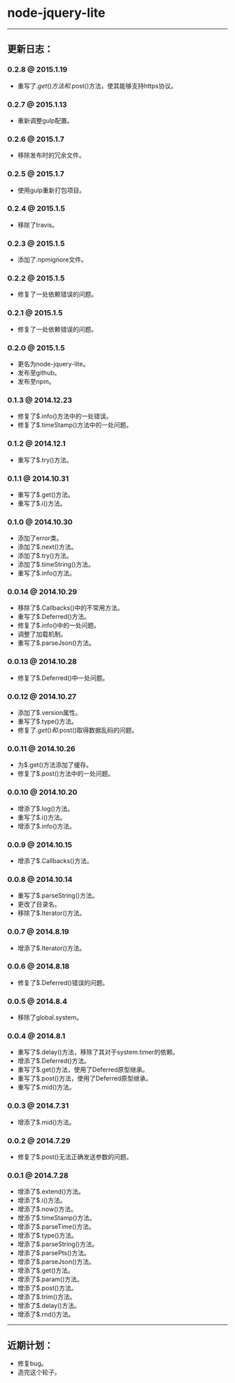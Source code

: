 # node-jquery-lite

---

## 更新日志：

### 0.2.8 @ 2015.1.19
- 重写了$.get()方法和$.post()方法，使其能够支持https协议。

### 0.2.7 @ 2015.1.13
- 重新调整gulp配置。

### 0.2.6 @ 2015.1.7
- 移除发布时的冗余文件。

### 0.2.5 @ 2015.1.7
- 使用gulp重新打包项目。

### 0.2.4 @ 2015.1.5
- 移除了travis。

### 0.2.3 @ 2015.1.5
- 添加了.npmignore文件。

### 0.2.2 @ 2015.1.5
- 修复了一处依赖错误的问题。

### 0.2.1 @ 2015.1.5
- 修复了一处依赖错误的问题。

### 0.2.0 @ 2015.1.5
- 更名为node-jquery-lite。
- 发布至github。
- 发布至npm。

### 0.1.3 @ 2014.12.23
- 修复了$.info()方法中的一处错误。
- 修复了$.timeStamp()方法中的一处问题。

### 0.1.2 @ 2014.12.1
- 重写了$.try()方法。

### 0.1.1 @ 2014.10.31
- 重写了$.get()方法。
- 重写了$.i()方法。

### 0.1.0 @ 2014.10.30
- 添加了error类。
- 添加了$.next()方法。
- 添加了$.try()方法。
- 添加了$.timeString()方法。
- 重写了$.info()方法。

### 0.0.14 @ 2014.10.29
- 移除了$.Callbacks()中的不常用方法。
- 重写了$.Deferred()方法。
- 修复了$.info()中的一处问题。
- 调整了加载机制。
- 重写了$.parseJson()方法。

### 0.0.13 @ 2014.10.28
- 修复了$.Deferred()中一处问题。

### 0.0.12 @ 2014.10.27
- 添加了$.version属性。
- 重写了$.type()方法。
- 修复了$.get()和$.post()取得数据乱码的问题。

### 0.0.11 @ 2014.10.26
- 为$.get()方法添加了缓存。
- 修复了$.post()方法中的一处问题。

### 0.0.10 @ 2014.10.20
- 增添了$.log()方法。
- 重写了$.i()方法。
- 增添了$.info()方法。

### 0.0.9 @ 2014.10.15
- 增添了$.Callbacks()方法。

### 0.0.8 @ 2014.10.14
- 重写了$.parseString()方法。
- 更改了目录名。
- 移除了$.Iterator()方法。

### 0.0.7 @ 2014.8.19
- 增添了$.Iterator()方法。

### 0.0.6 @ 2014.8.18
- 修复了$.Deferred()错误的问题。

### 0.0.5 @ 2014.8.4
- 移除了global.system。

### 0.0.4 @ 2014.8.1
- 重写了$.delay()方法，移除了其对于system.timer的依赖。
- 增添了$.Deferred()方法。
- 重写了$.get()方法，使用了Deferred原型继承。
- 重写了$.post()方法，使用了Deferred原型继承。
- 重写了$.mid()方法。

### 0.0.3 @ 2014.7.31
- 增添了$.mid()方法。

### 0.0.2 @ 2014.7.29
- 修复了$.post()无法正确发送参数的问题。

### 0.0.1 @ 2014.7.28
- 增添了$.extend()方法。
- 增添了$.i()方法。
- 增添了$.now()方法。
- 增添了$.timeStamp()方法。
- 增添了$.parseTime()方法。
- 增添了$.type()方法。
- 增添了$.parseString()方法。
- 增添了$.parsePts()方法。
- 增添了$.parseJson()方法。
- 增添了$.get()方法。
- 增添了$.param()方法。
- 增添了$.post()方法。
- 增添了$.trim()方法。
- 增添了$.delay()方法。
- 增添了$.rnd()方法。

---

## 近期计划：
- 修复bug。
- 造完这个轮子。